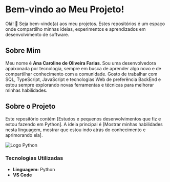 # Bem-vindo ao Meu Projeto!

Olá! 👋 Seja bem-vindo(a) aos meu projetos. Estes repositórios é um espaço onde compartilho minhas ideias, experimentos e aprendizados em desenvolvimento de software.

## Sobre Mim

Meu nome é **Ana Caroline de Oliveira Farias**. Sou uma desenvolvedora apaixonada por tecnologia, sempre em busca de aprender algo novo e de compartilhar conhecimento com a comunidade. Gosto de trabalhar com SQL, TypeScript, JavaScript e tecnologias Web de preferência BackEnd e estou sempre explorando novas ferramentas e técnicas para melhorar minhas habilidades.

## Sobre o Projeto

Este repositório contém [Estudos e pequenos desenvolvimentos que fiz e estou fazendo em Python]. A ideia principal é [Mostrar minhas habilidades nesta linguagem, mostrar que estou indo atrás do conhecimento e aprimorando ela]. 

![Logo Python](https://upload.wikimedia.org/wikipedia/commons/c/c3/Python-logo-notext.svg)

### Tecnologias Utilizadas

- **Linguagem:** Python
- **VS Code**


